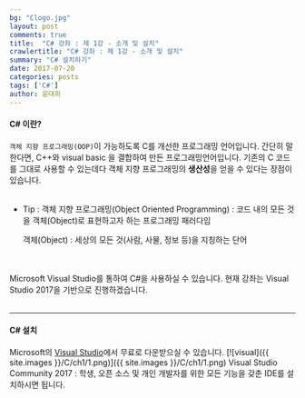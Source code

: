 ```yaml
---
bg: "Clogo.jpg"
layout: post
comments: true
title:  "C# 강좌 : 제 1강 - 소개 및 설치"
crawlertitle: "C# 강좌 : 제 1강 - 소개 및 설치"
summary: "C# 설치하기"
date: 2017-07-20
categories: posts
tags: ['C#']
author: 윤대희
---
```

#### C# 이란? ####
`객체 지향 프로그래밍(OOP)`이 가능하도록 C를 개선한 프로그래밍 언어입니다. 간단히 말한다면, C++와 visual basic 을 결합하여 만든 프로그래밍언어입니다. 기존의 C 코드를 그대로 사용할 수 있는데다 객체 지향 프로그래밍의 **생산성**을 얻을 수 있다는 장점이 있습니다.
<br><br>
* Tip : 객체 지향 프로그래밍(Object Oriented Programming) : 코드 내의 모든 것을 객체(Object)로 표현하고자 하는 프로그래밍 패러다임

    객체(Object) : 세상의 모든 것(사람, 사물, 정보 등)을 지칭하는 단어

<br><br>
Microsoft Visual Studio를 통하여 C#을 사용하실 수 있습니다. 현재 강좌는 Visual Studio 2017을 기반으로 진행하겠습니다.
<br><br>

----------
#### C# 설치 ####

Microsoft의 [Visual Studio][download]에서 무료로 다운받으실 수 있습니다.
[![visual]({{ site.images }}/C/ch1/1.png)]({{ site.images }}/C/ch1/1.png)
Visual Studio Community 2017 : 학생, 오픈 소스 및 개인 개발자를 위한 모든 기능을 갖춘 IDE를 설치하시면 됩니다.


[download]: https://www.visualstudio.com/ko/

